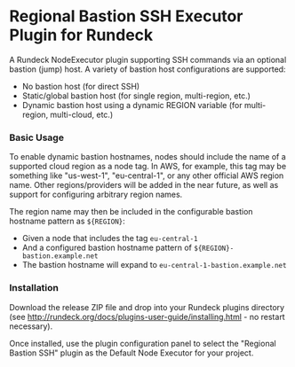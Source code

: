 # Regional Bastion SSH Executor Plugin for Rundeck
A Rundeck NodeExecutor plugin supporting SSH commands via an optional bastion (jump) host.  A variety of bastion host configurations are supported:
* No bastion host (for direct SSH)
* Static/global bastion host (for single region, multi-region, etc.)
* Dynamic bastion host using a dynamic REGION variable (for multi-region, multi-cloud, etc.)

### Basic Usage
To enable dynamic bastion hostnames, nodes should include the name of a supported cloud region as a node tag.  In AWS, for example, this tag may be something like "us-west-1", "eu-central-1", or any other official AWS region name.  Other regions/providers will be added in the near future, as well as support for configuring arbitrary region names.

The region name may then be included in the configurable bastion hostname pattern as `${REGION}`:
* Given a node that includes the tag `eu-central-1`
* And a configured bastion hostname pattern of `${REGION}-bastion.example.net`
* The bastion hostname will expand to `eu-central-1-bastion.example.net`

### Installation
Download the release ZIP file and drop into your Rundeck plugins directory (see http://rundeck.org/docs/plugins-user-guide/installing.html - no restart necessary).

Once installed, use the plugin configuration panel to select the "Regional Bastion SSH" plugin as the Default Node Executor for your project.
